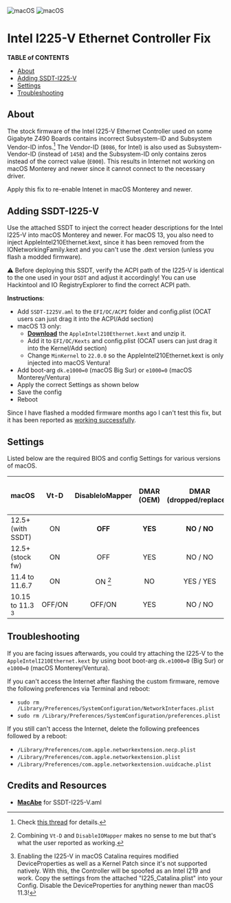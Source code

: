 ![macOS](https://img.shields.io/badge/Applicable_to:-macOS_12+-version.svg) ![macOS](https://img.shields.io/badge/Affected_Mainboard:-Gigabyte_Z490-white.svg)

# Intel I225-V Ethernet Controller Fix

**TABLE of CONTENTS**

- [About](#about)
- [Adding SSDT-I225-V](#adding-ssdt-i225-v)
- [Settings](#settings)
- [Troubleshooting](#troubleshooting)

## About
The stock firmware of the Intel I225-V Ethernet Controller used on some Gigabyte Z490 Boards contains incorrect Subsystem-ID and Subsystem Vendor-ID infos.[^1] The Vendor-ID (`8086`, for Intel) is also used as Subsystem-Vendor-ID (instead of `1458`) and the Subsystem-ID only contains zeros instead of the correct value (`E000`). This results in Internet not working on macOS Monterey and newer since it cannot connect to the necessary driver.

Apply this fix to re-enable Intenet in macOS Monterey and newer.

[^1]: Check [this thread](https://www.insanelymac.com/forum/topic/352281-intel-i225-v-on-ventura/?do=findComment&comment=2786699) for details.

## Adding SSDT-I225-V
Use the attached SSDT to inject the correct header descriptions for the Intel I225-V into macOS Monterey and newer. For macOS 13, you also need to inject AppleIntel210Ethernet.kext, since it has been removed from the IONetworkingFamily.kext and you can't use the .dext version (unless you flash a modded firmware).

:warning: Before deploying this SSDT, verify the ACPI path of the I225-V is identical to the one used in your `DSDT` and adjust it accordingly! You can use Hackintool and IO RegistryExplorer to find the correct ACPI path.

**Instructions**:

- Add `SSDT-I225V.aml` to the `EFI/OC/ACPI` folder and config.plist (OCAT users can just drag it into the ACPI/Add section)
- macOS 13 only: 
	- [**Download**](https://www.insanelymac.com/forum/topic/352281-intel-i225-v-on-ventura/?do=findComment&comment=2786214) the `AppleIntel210Ethernet.kext` and unzip it.
	- Add it to `EFI/OC/Kexts` and config.plist (OCAT users can just drag it into the Kernel/Add section)
	- Change `MinKernel` to `22.0.0` so the AppleIntel210Ethernet.kext is only injected into macOS Ventura!
- Add boot-arg `dk.e1000=0` (macOS Big Sur) or `e1000=0` (macOS Monterey/Ventura)
- Apply the correct Settings as shown below
- Save the config
- Reboot

Since I have flashed a modded firmware months ago I can't test this fix, but it has been reported as [working successfully](https://www.insanelymac.com/forum/topic/352281-intel-i225-v-on-ventura/?do=findComment&comment=2786756).

## Settings
Listed below are the required BIOS and config Settings for various versions of macOS.

macOS          |Vt-D    |DisableIoMapper|DMAR (OEM)|DMAR (dropped/replaced)| I225-V / 3rd Party working|
:--------------|:------:|:-------------:|:--------:|:---------------------:|:--------------------------:
12.5+ (with SSDT)  | ON     |**OFF**        | **YES**  | **NO / NO**           | **YES / YES**
12.5+ (stock fw)  | ON     | OFF           | YES      | NO / NO               | **NO / YES**
11.4 to 11.6.7 | ON     | ON [^2]       | NO       | YES / YES | [**YES / YES**](https://github.com/5T33Z0/Gigabyte-Z490-Vision-G-Hackintosh-OpenCore/issues/19#issuecomment-1153315826)
10.15 to 11.3 [^3]| OFF/ON |OFF/ON         | YES      | NO / NO               | **YES / NO**

[^2]: Combining `Vt-D` and `DisableIOMapper` makes no sense to me but that's what the user reported as working.
[^3]: Enabling the I225-V in macOS Catalina requires modified DeviceProperties as well as a Kernel Patch since it's not supported natively. With this, the Controller will be spoofed as an Intel I219 and work. Copy the settings from the attached "I225_Catalina.plist" into your Config. Disable the DeviceProperties for anything newer than macOS 11.3!

## Troubleshooting

If you are facing issues afterwards, you could try attaching the I225-V to the `AppleIntelI210Ethernet.kext` by using boot boot-arg `dk.e1000=0` (Big Sur) or `e1000=0` (macOS Monterey/Ventura).

If you can't access the Internet after flashing the custom firmware, remove the following preferences via Terminal and reboot:

- `sudo rm /Library/Preferences/SystemConfiguration/NetworkInterfaces.plist`
- `sudo rm /Library/Preferences/SystemConfiguration/preferences.plist`

If you still can't access the Internet, delete the following prefeences followed by a reboot:

- `/Library/Preferences/com.apple.networkextension.necp.plist`
- `/Library/Preferences/com.apple.networkextension.plist`
- `/Library/Preferences/com.apple.networkextension.uuidcache.plist`

## Credits and Resources
- [**MacAbe**](https://www.insanelymac.com/forum/topic/352281-intel-i225-v-on-ventura/?do=findComment&comment=2786836) for SSDT-I225-V.aml
